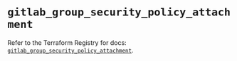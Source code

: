 # `gitlab_group_security_policy_attachment`

Refer to the Terraform Registry for docs: [`gitlab_group_security_policy_attachment`](https://registry.terraform.io/providers/gitlabhq/gitlab/18.1.0/docs/resources/group_security_policy_attachment).
